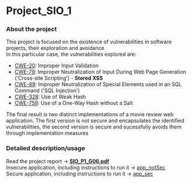 # Project_SIO_1

### About the project
This project is focused on the existence of vulnerabilities in software projects, their exploration and avoidance <br>
In this particular case, the vulnerabilities explored are:
* [CWE-20](https://cwe.mitre.org/data/definitions/20.html): Improper Input Validation
* [CWE-79](https://cwe.mitre.org/data/definitions/79.html): Improper Neutralization of Input During Web Page Generation ('Cross-site Scripting') - **Stored XSS**
* [CWE-89](https://cwe.mitre.org/data/definitions/89.html): Improper Neutralization of Special Elements used in an SQL Command ('SQL Injection')
* [CWE-328](https://cwe.mitre.org/data/definitions/328.html): Use of Weak Hash
* [CWE-759](https://cwe.mitre.org/data/definitions/759.html): Use of a One-Way Hash without a Salt

The final result is two distinct implementations of a movie review web application. The first version is not secure and encapsulates the identified vulnerabilities, the second version is secure and sucessfully avoids them through implementation measures


### Detailed description/usage
Read the project report -> [**SIO_P1_G06.pdf**](/doc/SIO_P1_G06.pdf) <br>
Insecure application, including instructions to run it -> [app_notSec](app/app_notSec)  <br>
Secure application, including instructions to run it -> [app_sec](app/app_sec)  <br>
